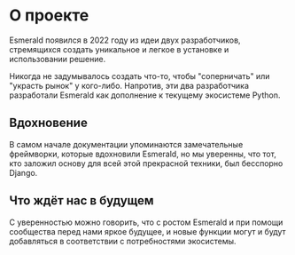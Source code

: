 # О проекте

Esmerald появился в 2022 году из идеи двух разработчиков, стремящихся создать уникальное и легкое в
установке и использовании решение.

Никогда не задумывалось создать что-то, чтобы "соперничать" или "украсть рынок" у кого-либо.
Напротив, эти два разработчика разработали Esmerald как дополнение к текущему экосистеме Python.

## Вдохновение

В самом начале документации упоминаются замечательные фреймворки, которые вдохновили Esmerald,
но мы уверенны, что тот, кто заложил основу для всей этой прекрасной техники, был бесспорно Django.

## Что ждёт нас в будущем

С уверенностью можно говорить, что с ростом Esmerald и при помощи сообщества перед нами яркое
будущее, и новые функции могут и будут добавляться в соответствии с потребностями экосистемы.
